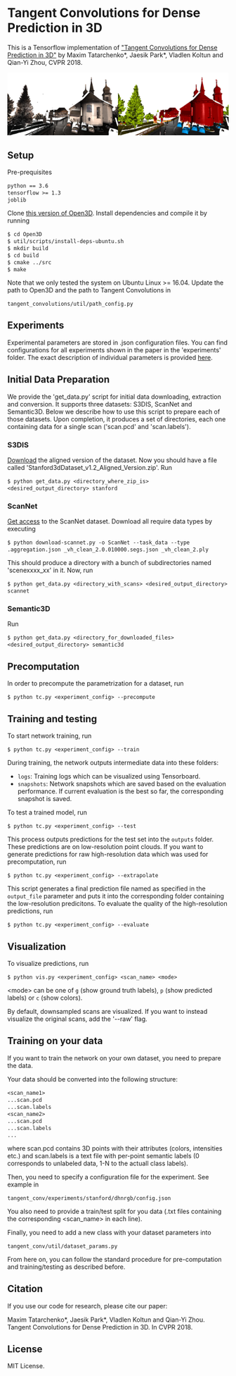
# Tangent Convolutions for Dense Prediction in 3D

This is a Tensorflow implementation of ["Tangent Convolutions for Dense Prediction in 3D"](http://vladlen.info/publications/tangent-convolutions-dense-prediction-3d/) by Maxim Tatarchenko*, Jaesik Park*, Vladlen Koltun and Qian-Yi Zhou, CVPR 2018.

![Teaser](thumb.jpg)

## Setup

Pre-prequisites

	python == 3.6
	tensorflow >= 1.3
	joblib
	
Clone [this version of Open3D](https://github.com/tatarchm/Open3D.git). Install dependencies and compile it by running
	
	$ cd Open3D
	$ util/scripts/install-deps-ubuntu.sh
	$ mkdir build
	$ cd build
	$ cmake ../src
	$ make

Note that we only tested the system on Ubuntu Linux >= 16.04.
Update the path to Open3D and the path to Tangent Convolutions in

	tangent_convolutions/util/path_config.py

## Experiments

Experimental parameters are stored in .json configuration files. You can find configurations for all experiments shown in the paper in the 'experiments' folder. The exact description of individual parameters is provided [here](util/README.md).

## Initial Data Preparation

We provide the 'get_data.py' script for initial data downloading, extraction and conversion. It supports three datasets: S3DIS, ScanNet and Semantic3D. Below we describe how to use this script to prepare each of those datasets. Upon completion, it produces a set of directories, each one containing data for a single scan ('scan.pcd' and 'scan.labels').

### S3DIS

[Download](http://buildingparser.stanford.edu/dataset.html#Download) the aligned version of the dataset. Now you should have a file called 'Stanford3dDataset_v1.2_Aligned_Version.zip'. Run

	$ python get_data.py <directory_where_zip_is> <desired_output_directory> stanford

### ScanNet

[Get access](https://github.com/ScanNet/ScanNet) to the ScanNet dataset. Download all require data types by executing

	$ python download-scannet.py -o ScanNet --task_data --type .aggregation.json _vh_clean_2.0.010000.segs.json _vh_clean_2.ply

This should produce a directory with a bunch of subdirectories named 'scenexxxx_xx' in it. Now, run

	$ python get_data.py <directory_with_scans> <desired_output_directory> scannet
	
### Semantic3D

Run

	$ python get_data.py <directory_for_downloaded_files> <desired_output_directory> semantic3d

## Precomputation

In order to precompute the parametrization for a dataset, run

	$ python tc.py <experiment_config> --precompute


## Training and testing


To start network training, run

	$ python tc.py <experiment_config> --train

During training, the network outputs intermediate data into these folders:

- ``logs``: Training logs which can be visualized using Tensorboard.
- ``snapshots``: Network snapshots which are saved based on the evaluation performance. If current evaluation is the best so far, the corresponding snapshot is saved.

To test a trained model, run

	$ python tc.py <experiment_config> --test

This process outputs predictions for the test set into the ``outputs`` folder. These predictions are on low-resolution point clouds. If you want to generate predictions for raw high-resolution data which was used for precomputation, run

	$ python tc.py <experiment_config> --extrapolate

This script generates a final prediction file named as specified in the ``output_file`` parameter and puts it into the corresponding folder containing the low-resolution predicitons. To evaluate the quality of the high-resolution predictions, run

	$ python tc.py <experiment_config> --evaluate


## Visualization


To visualize predictions, run

	$ python vis.py <experiment_config> <scan_name> <mode>

\<mode\> can be one of ``g`` (show ground truth labels), ``p`` (show predicted labels) or ``c`` (show colors).

By default, downsampled scans are visualized. If you want to instead visualize the original scans, add the '--raw' flag.

## Training on your data

If you want to train the network on your own dataset, you need to prepare the data.

Your data should be converted into the following structure:

	<scan_name1>
	...scan.pcd
	...scan.labels
	<scan_name2>
	...scan.pcd
	...scan.labels
	...

where scan.pcd contains 3D points with their attributes (colors, intensities etc.) and scan.labels is a text file with per-point semantic labels (0 corresponds to unlabeled data, 1-N to the actuall class labels).

Then, you need to specify a configuration file for the experiment. See example in

	tangent_conv/experiments/stanford/dhnrgb/config.json

You also need to provide a train/test split for you data (.txt files containing the corresponding <scan_name> in each line).

Finally, you need to add a new class with your dataset parameters into

	tangent_conv/util/dataset_params.py

From here on, you can follow the standard procedure for pre-computation and training/testing as described before.

## Citation

If you use our code for research, please cite our paper:

Maxim Tatarchenko*, Jaesik Park*, Vladlen Koltun and Qian-Yi Zhou. Tangent Convolutions for Dense Prediction in 3D. In CVPR 2018.

## License

MIT License.
